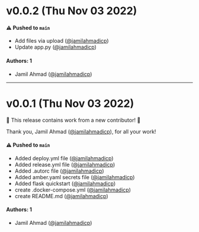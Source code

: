 # v0.0.2 (Thu Nov 03 2022)

#### ⚠️ Pushed to `main`

- Add files via upload ([@jamilahmadicp](https://github.com/jamilahmadicp))
- Update app.py ([@jamilahmadicp](https://github.com/jamilahmadicp))

#### Authors: 1

- Jamil Ahmad ([@jamilahmadicp](https://github.com/jamilahmadicp))

---

# v0.0.1 (Thu Nov 03 2022)

:tada: This release contains work from a new contributor! :tada:

Thank you, Jamil Ahmad ([@jamilahmadicp](https://github.com/jamilahmadicp)), for all your work!

#### ⚠️ Pushed to `main`

- Added deploy.yml file ([@jamilahmadicp](https://github.com/jamilahmadicp))
- Added release.yml file ([@jamilahmadicp](https://github.com/jamilahmadicp))
- Added .autorc file ([@jamilahmadicp](https://github.com/jamilahmadicp))
- Added amber.yaml secrets file ([@jamilahmadicp](https://github.com/jamilahmadicp))
- Added flask quickstart ([@jamilahmadicp](https://github.com/jamilahmadicp))
- create .docker-compose.yml ([@jamilahmadicp](https://github.com/jamilahmadicp))
- create README.md ([@jamilahmadicp](https://github.com/jamilahmadicp))

#### Authors: 1

- Jamil Ahmad ([@jamilahmadicp](https://github.com/jamilahmadicp))
